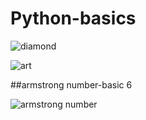 # Python-basics

![diamond](https://user-images.githubusercontent.com/64628178/152182450-325c5027-49c3-4861-bcbf-18027ac1ca6a.PNG)

![art](https://user-images.githubusercontent.com/64628178/152182542-66fb9772-3592-4cac-9e90-06eb4e96bb78.PNG)

##armstrong number-basic 6

![armstrong number](https://user-images.githubusercontent.com/64628178/152265355-efcc6c29-0e10-4536-abab-40e55062fbe2.PNG)
